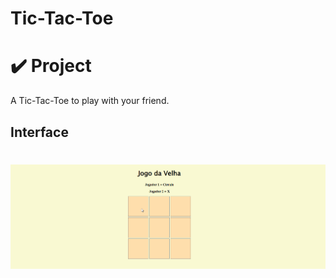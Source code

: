 # Tic-Tac-Toe
# ✔️ Project
 A Tic-Tac-Toe to play with your friend.

## Interface 
<h1 align="center">
    <img alt="Tic_Tac_Toe_GIF" title="Tic_Tac_Toe_GIF" src="github/tic_tac_toe.gif">
</h1>
